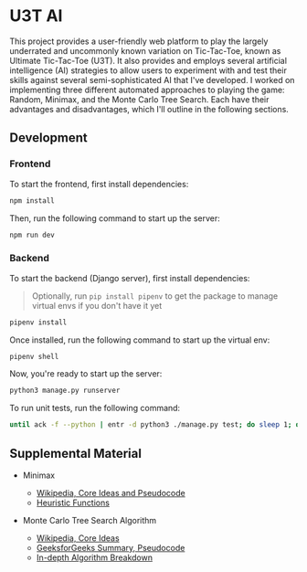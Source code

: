 # U3T AI

This project provides a user-friendly web platform to play the largely underrated and uncommonly known variation on Tic-Tac-Toe, known as Ultimate Tic-Tac-Toe (U3T). It also provides and employs several artificial intelligence (AI) strategies to allow users to experiment with and test their skills against several semi-sophisticated AI that I've developed. I worked on implementing three different automated approaches to playing the game: Random, Minimax, and the Monte Carlo Tree Search. Each have their advantages and disadvantages, which I'll outline in the following sections.

## Development

### Frontend

To start the frontend, first install dependencies:

```sh
npm install
```

Then, run the following command to start up the server:

```sh
npm run dev
```

### Backend

To start the backend (Django server), first install dependencies:

> Optionally, run `pip install pipenv` to get the package to manage virtual envs if you don't have it yet

```sh
pipenv install
```

Once installed, run the following command to start up the virtual env:

```sh
pipenv shell
```

Now, you're ready to start up the server:

```sh
python3 manage.py runserver
```

To run unit tests, run the following command:

```sh
until ack -f --python | entr -d python3 ./manage.py test; do sleep 1; done
```

## Supplemental Material

- Minimax
  - [Wikipedia, Core Ideas and Pseudocode](https://en.wikipedia.org/wiki/Minimax)
  - [Heuristic Functions](https://boardgames.stackexchange.com/questions/49291/strategy-for-ultimate-tic-tac-toe)

- Monte Carlo Tree Search Algorithm
  - [Wikipedia, Core Ideas](https://en.wikipedia.org/wiki/Monte_Carlo_tree_search)
  - [GeeksforGeeks Summary, Pseudocode](https://www.geeksforgeeks.org/ml-monte-carlo-tree-search-mcts/)
  - [In-depth Algorithm Breakdown](https://int8.io/monte-carlo-tree-search-beginners-guide/)
